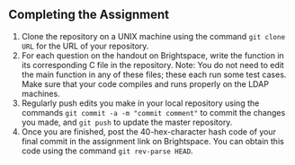 ## Completing the Assignment

1. Clone the repository on a UNIX machine using the command `git clone URL` for the URL of your repository.
2. For each question on the handout on Brightspace, write the function in its corresponding C file in the repository. Note: You do not need to edit the main function in any of these files; these each run some test cases. Make sure that your code compiles and runs properly on the LDAP machines.
3. Regularly push edits you make in your local repository using the commands `git commit -a -m "commit comment"` to commit the changes you made, and `git push` to update the master repository.
4. Once you are finished, post the 40-hex-character hash code of your final commit in the assignment link on Brightspace. You can obtain this code using the command `git rev-parse HEAD`.
